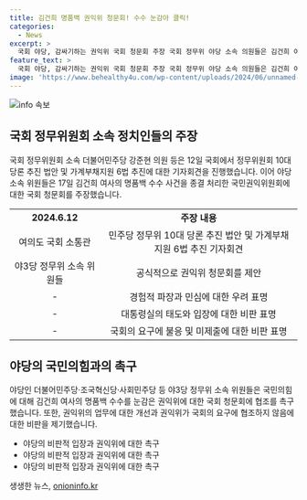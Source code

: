 ```yaml
---
title: 김건희 명품백 권익위 청문회! 수수 눈감아 클릭!
categories:
  - News
excerpt: >
  국회 야당, 감싸기하는 권익위 국회 청문회 주장 국회 정무위 야당 소속 의원들은 김건희 여사의 명품백 수수 사건을 종결 처리한 국민권익위원회에 대한 청문회를 촉구했다. 야3당 정무위 소속 위원들은 국민권익위의 업무 처리와 태도를 비판하며, 권익위가 국회 요구에도 협조하지 않는다고 지적했다. 이에 국민의힘에 청문회에 적극 협조를 촉구하며, 권익위의 부패방지 임무를 수행하도록 강조했다.
feature_text: >
  국회 야당, 감싸기하는 권익위 국회 청문회 주장 국회 정무위 야당 소속 의원들은 김건희 여사의 명품백 수수 사건을 종결 처리한 국민권익위원회에 대한 청문회를 촉구했다. 야3당 정무위 소속 위원들은 국민권익위의 업무 처리와 태도를 비판하며, 권익위가 국회 요구에도 협조하지 않는다고 지적했다. 이에 국민의힘에 청문회에 적극 협조를 촉구하며, 권익위의 부패방지 임무를 수행하도록 강조했다.
image: 'https://www.behealthy4u.com/wp-content/uploads/2024/06/unnamed-file.png'
---
```


<p><img src="https://www.behealthy4u.com/wp-content/uploads/2024/06/unnamed-file.png" alt="info 속보" /></p>

<h2 data-ke-size="size26">국회 정무위원회 소속 정치인들의 주장</h2>

<p data-ke-size="size16">국회 정무위원회 소속 더불어민주당 강준현 의원 등은 12일 국회에서 정무위원회 10대 당론 추진 법안 및 가계부채지원 6법 추진에 대한 기자회견을 진행했습니다. 이어 야당 소속 위원들은 17일 김건희 여사의 명품백 수수 사건을 종결 처리한 국민권익위원회에 대한 국회 청문회를 주장했습니다.</p>

<table>
    <tr>
        <td style="text-align: center; height: 17px;"><b>2024.6.12</b></td>
        <td style="text-align: center; height: 17px;"><b>주장 내용</b></td>
    </tr>
    <tr>
        <td style="text-align: center; height: 17px;">여의도 국회 소통관</td>
        <td style="text-align: center; height: 17px;">민주당 정무위 10대 당론 추진 법안 및 가계부채지원 6법 추진 기자회견</td>
    </tr>
    <tr>
        <td style="text-align: center; height: 17px;">야3당 정무위 소속 위원들</td>
        <td style="text-align: center; height: 17px;">공식적으로 권익위 청문회를 제안</td>
    </tr>
    <tr>
        <td style="text-align: center; height: 17px;">-</td>
        <td style="text-align: center; height: 17px;">경험적 파장과 민심에 대한 우려 표명</td>
    </tr>
    <tr>
        <td style="text-align: center; height: 17px;">-</td>
        <td style="text-align: center; height: 17px;">대통령실의 태도와 입장에 대한 비판 표명</td>
    </tr>
    <tr>
        <td style="text-align: center; height: 17px;">-</td>
        <td style="text-align: center; height: 17px;">국회의 요구에 불응 및 미제출에 대한 비판 표명</td>
    </tr>
</table>

<h2 data-ke-size="size26">야당의 국민의힘과의 촉구</h2>

<p data-ke-size="size16">야당인 더불어민주당‧조국혁신당‧사회민주당 등 야3당 정무위 소속 위원들은 국민의힘에 대해 김건희 여사의 명품백 수수를 눈감은 권익위에 대한 국회 청문회에 협조를 촉구했습니다. 또한, 권익위의 업무에 대한 개선과 권익위가 국회의 요구에 협조하지 않음에 대한 비판을 제기했습니다.</p>

<ul>
    <li>야당의 비판적 입장과 권익위에 대한 촉구</li>
    <li>야당의 비판적 입장과 권익위에 대한 촉구</li>
    <li>야당의 비판적 입장과 권익위에 대한 촉구</li>
</ul>
생생한 뉴스, <a href="https://onioninfo.kr" rel="dofollow">onioninfo.kr</a>


